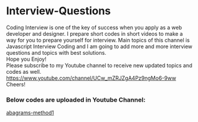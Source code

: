 # Interview-Questions
Coding Interview is one of the key of success when you apply as a web developer and designer. I prepare short codes in short videos to make a way for you to prepare yourself for interview. Main topics of this channel is Javascript Interview Coding and I am going to add more and more interview questions and topics with best solutions. <br />
 Hope you Enjoy! <br />
 Please subscribe to my Youtube channel to receive new updated topics and codes as well.<br /> 
 https://www.youtube.com/channel/UCw_mZRJZgA4Pz9ngMo6-9ww <br />
 Cheers! <br />
 
 ### Below codes are uploaded in Youtube Channel:
 [abagrams-method1](https://www.google.com)
